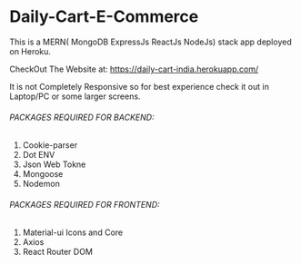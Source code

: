 # Daily-Cart-E-Commerce

This is a MERN( MongoDB ExpressJs ReactJs NodeJs) stack app deployed on Heroku.

CheckOut The Website at: https://daily-cart-india.herokuapp.com/

It is not Completely Responsive so for best experience check it out in Laptop/PC or some larger screens.

######    PACKAGES REQUIRED FOR BACKEND:    ######
1. Cookie-parser
2. Dot ENV
3. Json Web Tokne
4. Mongoose
5. Nodemon

######   PACKAGES REQUIRED FOR FRONTEND:   ######
1. Material-ui Icons and Core
2. Axios
3. React Router DOM
